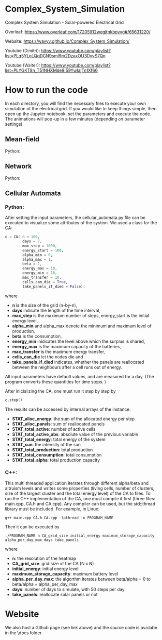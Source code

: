 # Complex_System_Simulation
Complex System Simulation - Solar-powered Electrical Grid

Overleaf: https://www.overleaf.com/17205912wqgjtnkbpyvg#/65631220/

Website: https://wavyv.github.io/Complex_System_Simulation/

Youtube (Dimitri): https://www.youtube.com/playlist?list=PLq5YLqLQqDGN9smI9m2DzaxOU3DyvS7Qn

Youtube (Walter): https://www.youtube.com/playlist?list=PLYGKT8n_T51NHXMde8I59YwIajTn1Xf66

# How to run the code

In each directory, you will find the necessary files to execute your own simulation of the electrical grid. If you would like to keep things simple, then open up the Jupyter notebook, set the parameters and execute the code. The animations will pop-up in a few minutes (depending on parameter settings)

## Mean-field

Python:

## Network

Python:




## Cellular Automata

### Python:

After setting the input parameters, the cellular_automata.py file can be executed to visualize some attributes of the system. We used a class for the CA:

```python
c = CA( n = 100,
        days = 7,
        max_step = 1000,
        energy_start = 100,
        alpha_min = 0,
        alpha_max = 1,
        beta = 1,
        energy_max = 10,
        energy_min = 10,
        max_transfer = 10,
        cells_can_die = True,
        take_panels_if_died = False):
```
where
- **n** is the size of the grid (n-by-n),
- **days** indicate the length of the time interval,
- **max_step** is the maximum number of steps, energy_start is the initial energy level,
- **alpha_min** and alpha_max denote the minimum and maximum level of production,
- **beta** is the consumption,
- **energy_min** inidicates the level above which the surplus is shared,
- **energy_max** is the maximum capacity of the batteries,
- **max_transfer** is the maximum energy transfer,
- **cells_can_die** let the nodes die and
- **take_panels_if_died** indicates, whether the panels are reallocated between the neighbours after a cell runs out of energy.

All input parameters have default values, and are measured for a day. (The program converts these quantities for time steps. )

After inicializing the CA, one must run it step by step by

```python
c.step()
```

The results can be accessed by internal arrays of the instance:

- **STAT_alloc_energy**: the sum of the allocated energy per step
- **STAT_alloc_panels**: sum of reallocated panels
- **STAT_total_active**: number of active cells
- **STAT_total_active_abs**: absolute value of the previous variable
- **STAT_total_energy**: total energy of the system
- **STAT_sun**: the intensity of the sun
- **STAT_total_production**: total production
- **STAT_total_consumption**: total consumption
- **STAT_total_alpha**: total production capacity

### C++:

This multi threaded application iterates through different alpha/beta and altruism levels and writes some properties (living cells, number of clusters, size of the largest cluster and the total energy level) of the CA to files.
To run the C++ implementation of the CA, one must compile it first (three files: main.cpp, CA.h and CA.cpp). Any compiler can be used, but the std::thread library must be included. For example, in Linux:

```
g++ main.cpp CA.h CA.cpp -lpthread -o PROGRAM_NAME
```

Then it can be executed by

```
./PROGRAM_NAME n CA_grid_size initial_energy maximum_storage_capacity alpha_per_day_max days take_panels
```

where

- **n**: the resolution of the heatmap
- **CA_grid_size**: grid size of the CA (N x N)
- **initial_energy**: initial energy level
- **maximum_storage_capacity**: maximum battery level
- **alpha_per_day_max**: the algorthm iterates between beta/alpha = 0 to beta/alpha = alpha_per_day_max
- **days**: number of days to simulate, with 50 steps per day
- **take_panels**: reallocate solar panels or not

# Website

We also host a Github page (see link above) and the source code is availabe in the \docs folder.
